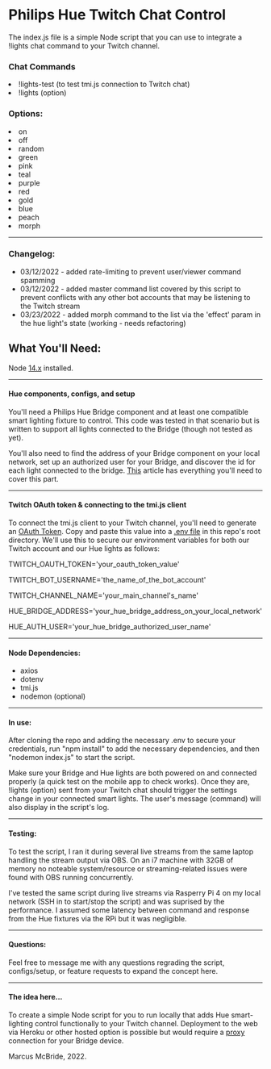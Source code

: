 # Philips Hue Twitch Chat Control

The index.js file is a simple Node script that you can use to integrate a !lights chat command to your Twitch channel.

### Chat Commands

<li>!lights-test (to test tmi.js connection to Twitch chat)</li>
<li>!lights (option)</li>

### Options:

<li>on</li>
<li>off</li>
<li>random</li>
<li>green</li>
<li>pink</li>
<li>teal</li>
<li>purple</li>
<li>red</li>
<li>gold</li>
<li>blue</li>
<li>peach</li>
<li>morph</li>

<hr>

### Changelog:

* 03/12/2022 - added rate-limiting to prevent user/viewer command spamming
* 03/12/2022 - added master command list covered by this script to prevent conflicts with any other bot accounts that may be listening to the Twitch stream
* 03/23/2022 - added morph command to the list via the 'effect' param in the hue light's state (working - needs refactoring)

## What You'll Need:

Node <a href='https://nodejs.org/en/'>14.x</a> installed.

<hr>

#### Hue components, configs, and setup

You'll need a Philips Hue Bridge component and at least one compatible smart lighting fixture to control.  This code was tested in that scenario but is written to support all lights connected to the Bridge (though not tested as yet).

You'll also need to find the address of your Bridge component on your local network, set up an authorized user for your Bridge, and discover the id for each light connected to the bridge.  <a href="https://developers.meethue.com/develop/get-started-2/">This</a> article has everything you'll need to cover this part.  

<hr>

#### Twitch OAuth token & connecting to the tmi.js client

To connect the tmi.js client to your Twitch channel, you'll need to generate an <a href="https://twitchapps.com/tmi/">OAuth Token</a>.  Copy and paste this value into a <a href='https://www.npmjs.com/package/dotenv'>.env file</a> in this repo's root directory.  We'll use this to secure our environment variables for both our Twitch account and our Hue lights as follows:

TWITCH_OAUTH_TOKEN='your_oauth_token_value'

TWITCH_BOT_USERNAME='the_name_of_the_bot_account'

TWITCH_CHANNEL_NAME='your_main_channel's_name'

HUE_BRIDGE_ADDRESS='your_hue_bridge_address_on_your_local_network'

HUE_AUTH_USER='your_hue_bridge_authorized_user_name'

<hr>

#### Node Dependencies:

* axios
* dotenv
* tmi.js
* nodemon (optional)

<hr>

#### In use:

After cloning the repo and adding the necessary .env to secure your credentials, run "npm install" to add the necessary dependencies, and then "nodemon index.js" to start the script.

Make sure your Bridge and Hue lights are both powered on and connected properly (a quick test on the mobile app to check works).  Once they are, !lights (option) sent from your Twitch chat should trigger the settings change in your connected smart lights.  The user's message (command) will also display in the script's log.

<hr>

#### Testing:

To test the script, I ran it during several live streams from the same laptop handling the stream output via OBS.  On an i7 machine with 32GB of memory no noteable system/resource or streaming-related issues were found with OBS running concurrently.

I've tested the same script during live streams via Rasperry Pi 4 on my local network (SSH in to start/stop the script) and was suprised by the performance.  I assumed some latency between command and response from the Hue fixtures via the RPi but it was negligible.

<hr>

#### Questions:

Feel free to message me with any questions regrading the script, configs/setup, or feature requests to expand the concept here.

<hr>

#### The idea here...

To create a simple Node script for you to run locally that adds Hue smart-lighting control functionally to your Twitch channel. Deployment to the web via Heroku or other hosted option is possible but would require a <a href="https://codeburst.io/enable-public-access-to-connected-devices-in-your-local-network-c15338da5a3">proxy</a> connection for your Bridge device.

Marcus McBride, 2022.
